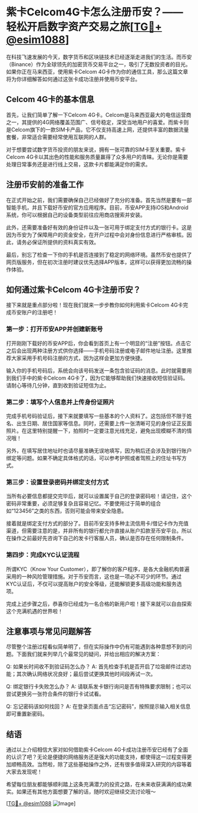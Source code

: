 # 紫卡Celcom4G卡怎么注册币安？——轻松开启数字资产交易之旅[[TG💪+ @esim1088](https://t.me/s/esim1088)]

在科技飞速发展的今天，数字货币和区块链技术已经逐渐走进我们的生活。而币安（Binance）作为全球领先的加密货币交易平台之一，吸引了无数投资者的目光。如果你正在马来西亚，使用紫卡Celcom 4G卡作为你的通信工具，那么这篇文章将为你详细解答如何通过这张卡成功注册并使用币安平台。

## Celcom 4G卡的基本信息

首先，让我们简单了解一下Celcom 4G卡。Celcom是马来西亚最大的电信运营商之一，其提供的4G网络覆盖范围广、信号稳定，深受当地用户的喜爱。而紫卡则是Celcom旗下的一款SIM卡产品，它不仅支持高速上网，还提供丰富的数据流量套餐，非常适合需要经常使用互联网的人群。

对于想要尝试数字货币投资的朋友来说，拥有一张可靠的SIM卡至关重要。紫卡Celcom 4G卡以其出色的性能和服务质量赢得了众多用户的青睐。无论你是需要处理日常事务还是进行线上交易，这款卡片都能满足你的需求。

## 注册币安前的准备工作

在正式开始之前，我们需要确保自己已经做好了充分的准备。首先当然是要有一部智能手机，并且下载好币安的官方应用程序。目前，币安APP支持iOS和Android系统，你可以根据自己的设备类型前往应用商店搜索并安装。

此外，还需要准备好有效的身份证件以及一张可用于绑定支付方式的银行卡。这是因为币安为了保障用户的资金安全，在开户过程中会对身份信息进行严格审核。因此，请务必保证所提供的资料真实有效。

最后，别忘了检查一下你的手机是否连接到了稳定的网络环境。虽然币安也提供了网页版服务，但在初次注册时建议优先选择APP版本，这样可以获得更加流畅的操作体验。

## 如何通过紫卡Celcom 4G卡注册币安？

接下来就是重点部分啦！现在我们就来一步步教你如何利用紫卡Celcom 4G卡完成币安账户的注册吧！

### 第一步：打开币安APP并创建新账号

打开刚刚下载好的币安APP后，你会看到首页上有一个明显的“注册”按钮。点击它之后会出现两种注册方式供你选择——手机号码注册或电子邮件地址注册。这里推荐大家采用手机号码注册的方式，因为这样会更加方便快捷。

输入你的手机号码后，系统会向该号码发送一条包含验证码的消息。此时就需要用到我们手中的紫卡Celcom 4G卡了，因为它能够帮助我们快速接收短信验证码。请耐心等待几分钟，直到收到验证短信为止。

### 第二步：填写个人信息并上传身份证照片

完成手机号码验证后，接下来就要填写一些基本的个人资料了。这包括但不限于姓名、出生日期、居住国家等信息。同时，还需要上传一张清晰可见的身份证正反面照片。在这里特别提醒一下，拍照时一定要注意光线充足，避免出现模糊不清的情况哦！

另外，在填写居住地址时也请尽量准确无误地填写，因为稍后还会涉及到银行账户绑定等问题。如果不确定具体格式的话，可以参考护照或者驾照上的住址书写方式。

### 第三步：设置登录密码并绑定支付方式

当所有必要信息都提交完毕后，就可以设置属于自己的登录密码啦！请记住，这个密码非常重要，必须足够复杂且容易记忆。不要使用过于简单的组合如“123456”之类的东西，否则可能会带来安全隐患。

接着就是绑定支付方式的部分了。目前币安支持多种主流信用卡/借记卡作为充值渠道，但需要注意的是，并非所有的银行都允许直接从账户扣款至币安平台。所以在操作之前最好先咨询下自己的发卡行客服人员，确认是否存在任何限制条件。

### 第四步：完成KYC认证流程

所谓KYC（Know Your Customer），即了解你的客户程序，是各大金融机构普遍采用的一种风险管理措施。对于币安而言，这也是一项必不可少的环节。通过KYC认证后，不仅可以提高账户的安全等级，还能解锁更多高级功能和服务选项。

完成上述步骤之后，恭喜你已经成为一名合格的新用户啦！接下来就可以自由探索这个充满机遇的世界啦！

## 注意事项与常见问题解答

尽管整个注册过程看似简单明了，但在实际操作中仍有可能遇到各种意想不到的问题。下面我们就来列举几个最常见的疑问，并给出相应的解决方案：

Q: 如果长时间收不到验证码怎么办？
A: 首先检查手机是否开启了垃圾邮件过滤功能；其次确认网络状况良好；最后尝试更换其他时间段再试一次。

Q: 绑定银行卡失败怎么办？
A: 请联系发卡银行询问是否有特殊要求限制；也可以尝试更换另一张符合条件的银行卡试试看。

Q: 忘记密码该如何找回？
A: 在登录页面点击“忘记密码”，按照提示输入相关信息即可重置新密码。

## 结语

通过以上介绍相信大家对如何借助紫卡Celcom 4G卡成功注册币安已经有了全面的认识了吧？无论是便捷的网络服务还是强大的功能支持，都使得这一过程变得更加顺畅高效。当然啦，除了这些基础操作之外，还有很多值得深入研究的内容等着大家去发现呢！

希望每位朋友都能够顺利踏上这条充满潜力的投资之路，在未来收获满满的成功果实。如果还有其他方面想要了解的话，随时欢迎继续交流讨论哦～

[[TG💪+ @esim1088](https://t.me/s/esim1088) ![Image](https://i.postimg.cc/4NQfJmqS/Snipaste-2025-05-13-00-14-12.png)]